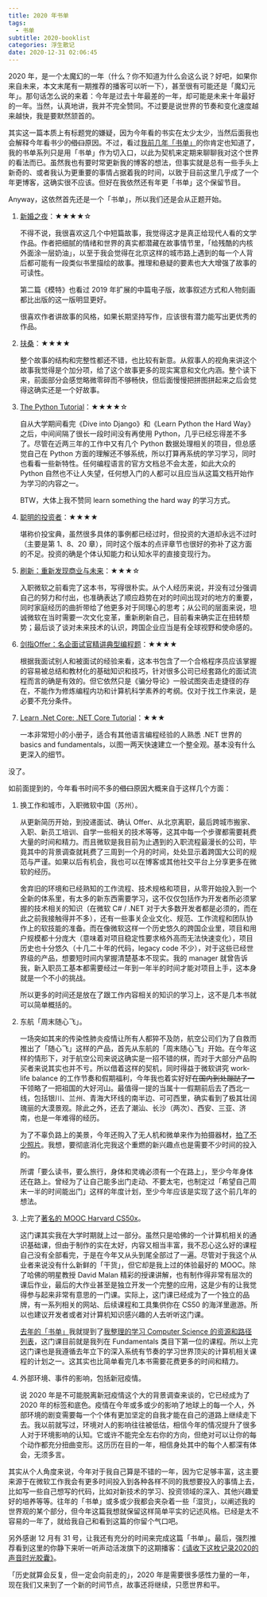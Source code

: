 ```yaml
---
title: 2020 年书单
tags:
  - 书单
subtitle: 2020-booklist
categories: 浮生散记
date: 2020-12-31 02:06:45
---
```


2020 年，是一个太魔幻的一年（什么？你不知道为什么会这么说？好吧，如果你来自未来，本文末尾有一期推荐的播客可以听一下），甚至很有可能还是「魔幻元年」。那句话怎么说的来着：今年是过去十年最差的一年，却可能是未来十年最好的一年。当然，认真地讲，我并不完全赞同。不过要是说世界的节奏和变化速度越来越快，我是要默然颔首的。

其实这一篇本质上有标题党的嫌疑，因为今年看的书实在太少太少，当然后面我也会解释今年看书少的~~借口~~原因。不过，看过[我前几年「书单」](http://maples7.com/tags/书单/)的你肯定也知道了，我的书单系列只是用「书单」作为切入口，以此为契机来定期来聊聊我对这个世界的看法而已。虽然我也有要时常更新我的博客的想法，但事实就是总有一些手头上新奇的、或者我认为更重要的事情占据着我的时间，以致于目前这里几乎成了一个年更博客，这确实很不应该。但好在我依然还有年更「书单」这个保留节目。

Anyway，这依然首先还是一个「书单」，所以我们还是会从正题开始。

<!-- more -->

1. [新婚之夜](https://book.douban.com/subject/34838232/)：★★★★☆

    不得不说，我很喜欢这几个中短篇故事，我觉得这才是真正给现代人看的文学作品。作者把细腻的情绪和世界的真实都潜藏在故事情节里，「给残酷的内核外面涂一层奶油」，以至于我会觉得在北京这样的城市路上遇到的每一个人背后都可能有一段类似书里描绘的故事。推理和悬疑的要素也大大增强了故事的可读性。

    第二篇《模特》也看过 2019 年扩展的中篇电子版，故事叙述方式和人物刻画都比出版的这一版明显更好。

    很喜欢作者讲故事的风格，如果长期坚持写作，应该很有潜力能写出更优秀的作品。


2. [扶桑](https://book.douban.com/subject/5354957/)：★★★★

    整个故事的结构和完整性都还不错，也比较有新意。从叙事人的视角来讲这个故事我觉得是个加分项，给了这个故事更多的现实寓意和文化内涵。整个读下来，前面部分会感觉略微零碎而不够畅快，但后面慢慢把拼图拼起来之后会觉得这确实还是一个好故事。

3. [The Python Tutorial](https://docs.python.org/3/tutorial/index.html)：★★★★☆

    自从大学期间看完《Dive into Django》和《Learn Python the Hard Way》之后，中间间隔了很长一段时间没有再使用 Python，几乎已经忘得差不多了。尽管在近两三年的工作中又有几个 Python 数据处理相关的项目，但总感觉自己在 Python 方面的理解还不够系统，所以打算再系统的学习学习，同时也看看一些新特性。任何编程语言的官方文档总不会太差，如此大众的 Python 自然也不让人失望，任何想入门的人都可以且应当从这篇文档开始作为学习的内容之一。

    BTW，大体上我不赞同 learn something the hard way 的学习方式。

4. [聪明的投资者](https://book.douban.com/subject/26752026/)：★★★★

    堪称价投宝典，虽然很多具体的事例都已经过时，但投资的大道却永远不过时（主要是第 1、8、20 章），同时这个版本的点评章节也很好的弥补了这方面的不足。投资的确是个体认知能力和认知水平的直接变现行为。

5. [刷新：重新发现商业与未来](https://book.douban.com/subject/27614523/)：★★★☆

    入职微软之前看完了这本书，写得很朴实。从个人经历来说，并没有过分强调自己的努力和付出，也准确表达了顺应趋势在对的时间出现对的地方的重要，同时家庭经历的曲折带给了他更多对于同理心的思考；从公司的层面来说，坦诚微软在当时需要一次文化变革，重新刷新自己，目前看来确实正在扭转颓势；最后谈了谈对未来技术的认识，跨国企业应当是有全球视野和使命感的。

6. [剑指Offer：名企面试官精讲典型编程题](https://book.douban.com/subject/25910559/)：★★★★

    根据我面试别人和被面试的经验来看，这本书包含了一个合格程序员应该掌握的容易被总结和教材化的基础知识和技巧，针对很多公司已经套路化的面试流程而言的确是有效的。但它依然只是《骗分导论》一般试图突击走捷径的存在，不能作为修炼编程内功和计算机科学素养的考纲。仅对于找工作来说，是必要不充分条件。

7. [Learn .Net Core: .NET Core Tutorial](https://msl.overdrivechina.cn/media/5690793)：★★★

    一本非常短小的小册子，适合有其他语言编程经验的人熟悉 .NET 世界的 basics and fundamentals，以图一两天快速建立一个整全观。基本没有什么更深入的细节。

没了。

如前面提到的，今年看书时间不多的~~借口~~原因大概来自于这样几个方面：

1. 换工作和城市，入职微软中国（苏州）。
   
   从更新简历开始，到投递面试、确认 Offer、从北京离职，最后跨城市搬家、入职、新员工培训、自学一些相关的技术等等，这其中每一个步骤都需要耗费大量的时间和精力。而且微软是我目前为止遇到的入职流程最漫长的公司，毕竟其中的背景调查就耗费了三周到一个月的时间，处处显示着跨国大公司的规范与严谨。如果以后有机会，我也可以在博客或其他社交平台上分享更多在微软的经历。
   
   舍弃旧的环境和已经熟知的工作流程、技术规格和项目，从零开始投入到一个全新的体系里，有太多的新东西需要学习，这不仅仅包括作为开发者所必须掌握的技术相关的知识（在微软 C# / .NET 对于大多数开发者都是必须的，而在此之前我接触得并不多），还有一些事关企业文化、规范、工作流程和团队协作上的软技能的准备。而在像微软这样一个历史悠久的跨国企业里，项目和用户规模都十分庞大（意味着对项目稳定性要求格外高而无法快速变化），项目历史也十分悠久（十几二十年的代码，legacy code 不少），对于这些已经世界级的产品，想要短时间内掌握清楚基本不现实。我的 manager 就曾告诉我，新入职员工基本都需要经过一年到一年半的时间才能对项目上手，这本身就是一个不小的挑战。

   所以更多的时间还是放在了跟工作内容相关的知识的学习上，这不是几本书就可以简单概括的。

2. 东航「周末随心飞」。

   一场突如其来的传染性肺炎疫情让所有人都猝不及防，航空公司们为了自救而推出了「随心飞」这样的产品，首先从东航的「周末随心飞」开始。在今年这样的情形下，对于航空公司来说这确实是一招不错的棋，而对于大部分产品购买者来说其实也并不亏。所以借着这样的契机，同时得益于微软讲究 work-life balance 的工作节奏和假期福利，今年我也着实好好~~在国内到处蹦跶了一下~~领略了一把祖国的大好河山。最值得一提的当属十一假期前后去了西北一线，包括银川、兰州、青海大环线的南半边、可可西里，确实看到了极其壮阔瑰丽的大漠景观。除此之外，还去了潮汕、长沙（两次）、西安、三亚、济南，也是一年难得的经历。

   为了不辜负路上的美景，今年还购入了无人机和微单来作为拍摄器材，[拍了不少照片](https://maples7.tuchong.com/)。我想，要彻底消化完我这个重燃的新兴趣点也是需要不少时间的投入的。

   所谓「要么读书，要么旅行，身体和灵魂必须有一个在路上」，至少今年身体还在路上。曾经为了让自己能多出门走动、不要太宅，也制定过「希望自己周末一半的时间能出门」这样的年度计划，至少今年应该是实现了这个前几年的想法。

3. 上完了[著名的 MOOC Harvard CS50x](https://cs50.harvard.edu/)。

    这门课其实我在大学时期就上过一部分。虽然只是哈佛的一个计算机相关的通识基础课，但由于制作的实在太好，内容又相当丰富，我不忍心这么好的课程自己没有全部看完，于是在今年又从头到尾全部过了一遍。尽管对于我这个从业者来说没有什么新鲜的「干货」，但它却是我上过的体验最好的 MOOC。除了哈佛的明星教授 David Malan 精彩的授课讲解，也有制作得非常有层次的课后作业，最后的大作业甚至是独立开发一个完整的应用，这是少有的让我觉得参与起来非常有意思的一门课。实际上，这门课已经成为了一个独立的品牌，有一系列相关的网站、后续课程和工具集供你在 CS50 的海洋里遨游。所以也建议开发者或者对计算机知识感兴趣的人去听听这门课。

    [去年的「书单」](http://maples7.com/2019/12/31/2019-booklist/)我就提到了[我整理的学习 Computer Science 的资源和路径列表](https://github.com/Maples7/cs-roadmap)，这门课目前就是我列在 Fundamentals 类目下第一位的课程。所以上完这门课也是我遵循去年立下的深入系统有节奏的学习世界顶尖的计算机相关课程的计划之一。这其实也比简单看完几本书需要花费更多的时间和精力。

4. 外部环境、事件的影响，包括新冠疫情。

    说 2020 年是不可能脱离新冠疫情这个大的背景调查来谈的，它已经成为了 2020 年的标签和底色。疫情在今年或多或少的影响了地球上的每一个人，外部环境的剧变需要每一个个体有更加坚定的自我才能在自己的道路上继续走下去。我以前就写过，环境对人的影响往往被低估，相信今年的情况提升了很多人对于环境影响的认知。它或许不能完全左右你的方向，但绝对可以让你的每个动作都充分扭曲变形。这历历在目的一年，相信身处其中的每个人都深有体会，无须多言。

其实从个人角度来说，今年对于我自己算是不错的一年，因为它足够丰富，这主要来源于在微软工作我会有更多时间投入到各种各样不同的我想要投入的事情上去，比如写一些自己想写的代码，比如对新技术的学习、投资领域的深入、其他兴趣爱好的培养等等。往年的「书单」或多或少我都会夹杂着一些「湿货」，以阐述我的世界观的某个部分，但今年这篇我想就保留这样简单平实的记述风格。已经是太不容易的一年了，就给我自己和看到这篇的你留个气口吧。

另外感谢 12 月有 31 号，让我还有充分的时间来完成这篇「书单」。最后，强烈推荐看到这里的你静下来听一听声动活泼旗下的这期播客：[《请收下这枚记录2020的声音时光胶囊》](https://mp.weixin.qq.com/s/IBp5eQ8kggFyi6Egq4VnIQ)。

「历史就算会反复，但一定会向前走的」，2020 年是需要很多感性力量的一年，现在我们又来到了一个新的时间节点，故事还将继续，只愿世界和平。
